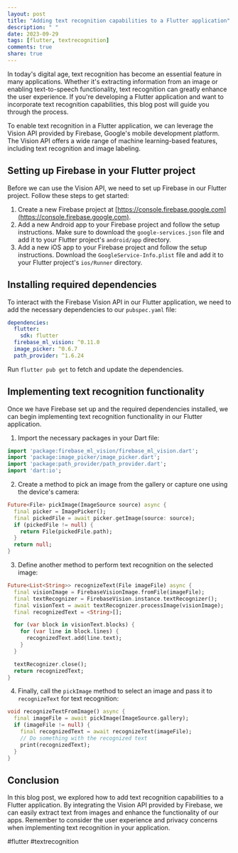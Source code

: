 ```yaml
---
layout: post
title: "Adding text recognition capabilities to a Flutter application"
description: " "
date: 2023-09-29
tags: [flutter, textrecognition]
comments: true
share: true
---
```


In today's digital age, text recognition has become an essential feature in many applications. Whether it's extracting information from an image or enabling text-to-speech functionality, text recognition can greatly enhance the user experience. If you're developing a Flutter application and want to incorporate text recognition capabilities, this blog post will guide you through the process.

To enable text recognition in a Flutter application, we can leverage the Vision API provided by Firebase, Google's mobile development platform. The Vision API offers a wide range of machine learning-based features, including text recognition and image labeling.

## Setting up Firebase in your Flutter project

Before we can use the Vision API, we need to set up Firebase in our Flutter project. Follow these steps to get started:

1. Create a new Firebase project at [https://console.firebase.google.com](https://console.firebase.google.com).
2. Add a new Android app to your Firebase project and follow the setup instructions. Make sure to download the `google-services.json` file and add it to your Flutter project's `android/app` directory.
3. Add a new iOS app to your Firebase project and follow the setup instructions. Download the `GoogleService-Info.plist` file and add it to your Flutter project's `ios/Runner` directory.

## Installing required dependencies

To interact with the Firebase Vision API in our Flutter application, we need to add the necessary dependencies to our `pubspec.yaml` file:

```yaml
dependencies:
  flutter:
    sdk: flutter
  firebase_ml_vision: ^0.11.0
  image_picker: ^0.6.7
  path_provider: ^1.6.24
```

Run `flutter pub get` to fetch and update the dependencies.

## Implementing text recognition functionality

Once we have Firebase set up and the required dependencies installed, we can begin implementing text recognition functionality in our Flutter application.

1. Import the necessary packages in your Dart file:

```dart
import 'package:firebase_ml_vision/firebase_ml_vision.dart';
import 'package:image_picker/image_picker.dart';
import 'package:path_provider/path_provider.dart';
import 'dart:io';
```

2. Create a method to pick an image from the gallery or capture one using the device's camera:

```dart
Future<File> pickImage(ImageSource source) async {
  final picker = ImagePicker();
  final pickedFile = await picker.getImage(source: source);
  if (pickedFile != null) {
    return File(pickedFile.path);
  }
  return null;
}
```

3. Define another method to perform text recognition on the selected image:

```dart
Future<List<String>> recognizeText(File imageFile) async {
  final visionImage = FirebaseVisionImage.fromFile(imageFile);
  final textRecognizer = FirebaseVision.instance.textRecognizer();
  final visionText = await textRecognizer.processImage(visionImage);
  final recognizedText = <String>[];

  for (var block in visionText.blocks) {
    for (var line in block.lines) {
      recognizedText.add(line.text);
    }
  }

  textRecognizer.close();
  return recognizedText;
}
```

4. Finally, call the `pickImage` method to select an image and pass it to `recognizeText` for text recognition:

```dart
void recognizeTextFromImage() async {
  final imageFile = await pickImage(ImageSource.gallery);
  if (imageFile != null) {
    final recognizedText = await recognizeText(imageFile);
    // Do something with the recognized text
    print(recognizedText);
  }
}
```

## Conclusion

In this blog post, we explored how to add text recognition capabilities to a Flutter application. By integrating the Vision API provided by Firebase, we can easily extract text from images and enhance the functionality of our apps. Remember to consider the user experience and privacy concerns when implementing text recognition in your application.

#flutter #textrecognition